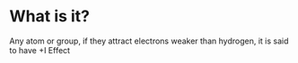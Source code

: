 # What is it?
Any atom or group, if they attract electrons weaker than hydrogen, it is said to have +I Effect